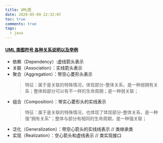 ```yaml
---
title: UML图
date: 2020-05-09 22:32:07
toc: true
comments: true
tags:
  - java
---
```


#### [UML 类图符号 各种关系说明以及举例](https://www.cnblogs.com/duanxz/archive/2012/06/13/2547801.html)

- 依赖（Dependency）:虚线箭头表示
- 关联（Association）：实线箭头表示
- 聚合（Aggregation）：带空心菱形头表示
  > 特征：属于是关联的特殊情况，体现部分-整体关系，是一种弱拥有关系；整体和部分可以有不一样的生命周期；是一种弱关联；
- 组合（Composition）：带实心菱形头的实线表示
  > 特征：属于是关联的特殊情况，也体现了体现部分-整体关系，是一种强“拥有关系”；整体与部分有相同的生命周期，是一种强关联；
- 泛化（Generalization）：带空心箭头的实线线表示 // 类继承类
- 实现（Realization）：空心箭头和虚线表示 // 类实现接口
